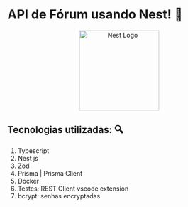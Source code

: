 # API de Fórum usando Nest! :rocket:

<p align="center">
  <a href="http://nestjs.com/" target="blank"><img src="https://nestjs.com/img/logo-small.svg" width="180" alt="Nest Logo" /></a>
</p>

## Tecnologias utilizadas: :mag:
  1. Typescript
  1. Nest js
  1. Zod
  1. Prisma | Prisma Client
  1. Docker
  1. Testes: REST Client vscode extension
  1. bcrypt: senhas encryptadas